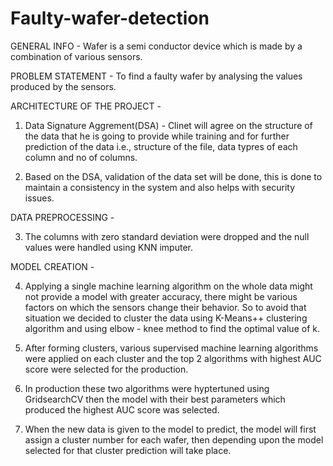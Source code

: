 # Faulty-wafer-detection

GENERAL INFO - Wafer is a semi conductor device which is made by a combination of various sensors.

PROBLEM STATEMENT - To find a faulty wafer by analysing the values produced by the sensors.

ARCHITECTURE OF THE PROJECT - 

1. Data Signature Aggrement(DSA) - Clinet will agree on the structure of the data that he is going to provide while training and for further prediction of the data
                                   i.e., structure of the file, data typres of each column and no of columns.
                                   
2. Based on the DSA, validation of the data set will be done, this is done to maintain a consistency in the system and also helps with security issues.
 
 DATA PREPROCESSING - 

3. The columns with zero standard deviation were dropped and the null values were handled using KNN imputer.

MODEL CREATION  - 

4.  Applying a single machine learning algorithm on the whole data might not provide a model with greater accuracy, there might be various factors on which the sensors change their behavior. 
So to avoid that situation we decided to cluster the data using K-Means++ clustering algorithm and using elbow - knee method to find the optimal value of k.

5. After forming clusters, various supervised machine learning algorithms were applied on each cluster and the top 2 algorithms with highest AUC score were selected for the production.

6. In production these two algorithms were hyptertuned using GridsearchCV then the model with their best parameters which produced the highest AUC score was selected.

7. When the new data is given to the model to predict, the model will first assign a cluster number for each wafer, then depending upon the model selected for that cluster prediction will take place.
